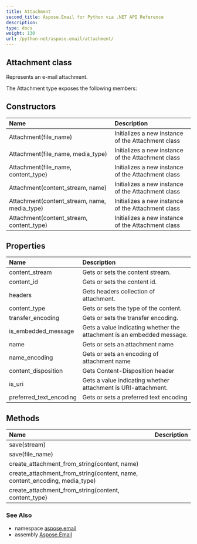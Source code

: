 ```yaml
---
title: Attachment
second_title: Aspose.Email for Python via .NET API Reference
description: 
type: docs
weight: 130
url: /python-net/aspose.email/attachment/
---
```


## Attachment class

Represents an e-mail attachment.

The Attachment type exposes the following members:
## Constructors
| Name | Description |
| :- | :- |
|Attachment(file_name)|Initializes a new instance of the Attachment class|
|Attachment(file_name, media_type)|Initializes a new instance of the Attachment class|
|Attachment(file_name, content_type)|Initializes a new instance of the Attachment class|
|Attachment(content_stream, name)|Initializes a new instance of the Attachment class|
|Attachment(content_stream, name, media_type)|Initializes a new instance of the Attachment class|
|Attachment(content_stream, content_type)|Initializes a new instance of the Attachment class|
## Properties
| Name | Description |
| :- | :- |
|content_stream|Gets or sets the content stream.|
|content_id|Gets or sets the content id.|
|headers|Gets headers collection of attachment.|
|content_type|Gets or sets the type of the content.|
|transfer_encoding|Gets or sets the transfer encoding.|
|is_embedded_message|Gets a value indicating whether the attachment is an embedded message.|
|name|Gets or sets an attachment name|
|name_encoding|Gets or sets an encoding of attachment name|
|content_disposition|Gets Content-Disposition header|
|is_uri|Gets a value indicating whether attachment is URI-attachment.|
|preferred_text_encoding|Gets or sets a preferred text encoding|
## Methods
| Name | Description |
| :- | :- |
|save(stream)|  |
|save(file_name)|  |
|create_attachment_from_string(content, name)|  |
|create_attachment_from_string(content, name, content_encoding, media_type)|  |
|create_attachment_from_string(content, content_type)|  |

### See Also

* namespace [aspose.email](/python-net/aspose.email/)
* assembly [Aspose.Email](/python-net/)

